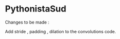 # PythonistaSud



Changes to be made :


Add stride , padding , dilation to the convolutions code.
